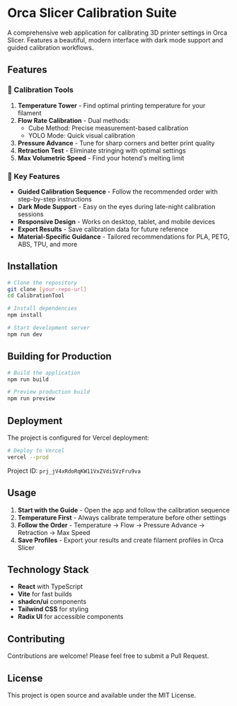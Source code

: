 # Orca Slicer Calibration Suite

A comprehensive web application for calibrating 3D printer settings in Orca Slicer. Features a beautiful, modern interface with dark mode support and guided calibration workflows.

## Features

### 🎯 Calibration Tools

1. **Temperature Tower** - Find optimal printing temperature for your filament
2. **Flow Rate Calibration** - Dual methods:
   - Cube Method: Precise measurement-based calibration
   - YOLO Mode: Quick visual calibration
3. **Pressure Advance** - Tune for sharp corners and better print quality
4. **Retraction Test** - Eliminate stringing with optimal settings
5. **Max Volumetric Speed** - Find your hotend's melting limit

### 🚀 Key Features

- **Guided Calibration Sequence** - Follow the recommended order with step-by-step instructions
- **Dark Mode Support** - Easy on the eyes during late-night calibration sessions
- **Responsive Design** - Works on desktop, tablet, and mobile devices
- **Export Results** - Save calibration data for future reference
- **Material-Specific Guidance** - Tailored recommendations for PLA, PETG, ABS, TPU, and more

## Installation

```bash
# Clone the repository
git clone [your-repo-url]
cd CalibrationTool

# Install dependencies
npm install

# Start development server
npm run dev
```

## Building for Production

```bash
# Build the application
npm run build

# Preview production build
npm run preview
```

## Deployment

The project is configured for Vercel deployment:

```bash
# Deploy to Vercel
vercel --prod
```

Project ID: `prj_jV4xRdoRqKW11VxZVdi5VzFru9va`

## Usage

1. **Start with the Guide** - Open the app and follow the calibration sequence
2. **Temperature First** - Always calibrate temperature before other settings
3. **Follow the Order** - Temperature → Flow → Pressure Advance → Retraction → Max Speed
4. **Save Profiles** - Export your results and create filament profiles in Orca Slicer

## Technology Stack

- **React** with TypeScript
- **Vite** for fast builds
- **shadcn/ui** components
- **Tailwind CSS** for styling
- **Radix UI** for accessible components

## Contributing

Contributions are welcome! Please feel free to submit a Pull Request.

## License

This project is open source and available under the MIT License.